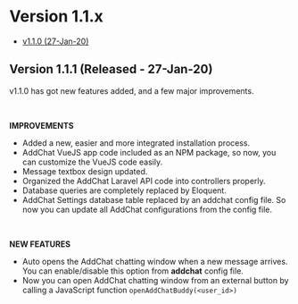 # Version 1.1.x

- [v1.1.0 (27-Jan-20)](#v1.1.0)

<a name="v1.1.2"></a> 
## Version 1.1.1 (Released - 27-Jan-20)

v1.1.0 has got new features added, and a few major improvements.

<br>

**IMPROVEMENTS**

- Added a new, easier and more integrated installation process.
- AddChat VueJS app code included as an NPM package, so now, you can customize the VueJS code easily.
- Message textbox design updated. 
- Organized the AddChat Laravel API code into controllers properly.
- Database queries are completely replaced by Eloquent. 
- AddChat Settings database table replaced by an addchat config file. So now you can update all AddChat configurations from the config file.

<br>

**NEW FEATURES**

- Auto opens the AddChat chatting window when a new message arrives. You can enable/disable this option from **addchat** config file.
- Now you can open AddChat chatting window from an external button by calling a JavaScript function `openAddChatBuddy(<user_id>)`